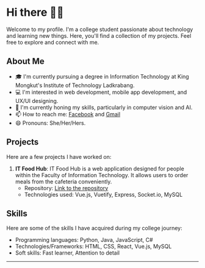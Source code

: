 # Hi there 👋😸

Welcome to my profile. I'm a college student passionate about technology and learning new things. Here, you'll find a collection of my projects. Feel free to explore and connect with me.

## About Me

- 🎓 I'm currently pursuing a degree in Information Technology at King Mongkut's Institute of Technology Ladkrabang.
- 💻 I'm interested in web development, mobile app development, and UX/UI designing.
- 🌱 I'm currently honing my skills, particularly in computer vision and AI.
- 📫 How to reach me: [Facebook](https://www.facebook.com/profile.php?id=100004291367649) and [Gmail](mailto:kanlayakorn.yeenang@gmail.com)
- 😄 Pronouns: She/Her/Hers.

## Projects

Here are a few projects I have worked on:

1. **IT Food Hub**: IT Food Hub is a web application designed for people within the Faculty of Information Technology. It allows users to order meals from the cafeteria conveniently.
   - Repository: [Link to the repository](https://github.com/KanlayakornYeenang/IT-Food-Hub)
   - Technologies used: Vue.js, Vuetify, Express, Socket.io, MySQL

## Skills

Here are some of the skills I have acquired during my college journey:

- Programming languages: Python, Java, JavaScript, C#
- Technologies/Frameworks: HTML, CSS, React, Vue.js, MySQL
- Soft skills: Fast learner, Attention to detail

---
